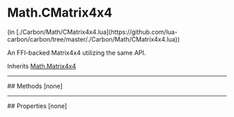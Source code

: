 <h1 class="class-title">Math.CMatrix4x4</h1>
<span class="file-link">(in [./Carbon/Math/CMatrix4x4.lua](https://github.com/lua-carbon/carbon/tree/master/./Carbon/Math/CMatrix4x4.lua))</span><br/>

An FFI-backed Matrix4x4 utilizing the same API.

<span class="bold">Inherits <a href="Classes/Math.Matrix4x4">Math.Matrix4x4</a></span>

<hr />
## Methods
[none]

<hr />
## Properties
[none]